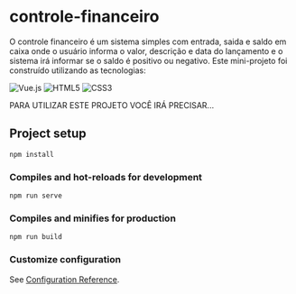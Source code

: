 # controle-financeiro

O controle financeiro é um sistema simples com entrada, saida e saldo em caixa onde o usuário informa o valor, descrição e data do lançamento e o sistema irá informar
se o saldo é positivo ou negativo.
Este mini-projeto foi construído utilizando as tecnologias:

![Vue.js](https://img.shields.io/badge/vuejs-%2335495e.svg?style=for-the-badge&logo=vuedotjs&logoColor=%234FC08D)
![HTML5](https://img.shields.io/badge/html5-%23E34F26.svg?style=for-the-badge&logo=html5&logoColor=white)
![CSS3](https://img.shields.io/badge/css3-%231572B6.svg?style=for-the-badge&logo=css3&logoColor=white)


PARA UTILIZAR ESTE PROJETO VOCÊ IRÁ PRECISAR...

## Project setup
```
npm install
```

### Compiles and hot-reloads for development
```
npm run serve
```

### Compiles and minifies for production
```
npm run build
```

### Customize configuration
See [Configuration Reference](https://cli.vuejs.org/config/).
